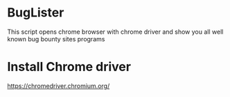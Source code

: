 # BugLister
This script opens chrome browser with chrome driver and show you all well known bug bounty sites programs

# Install Chrome driver
https://chromedriver.chromium.org/
